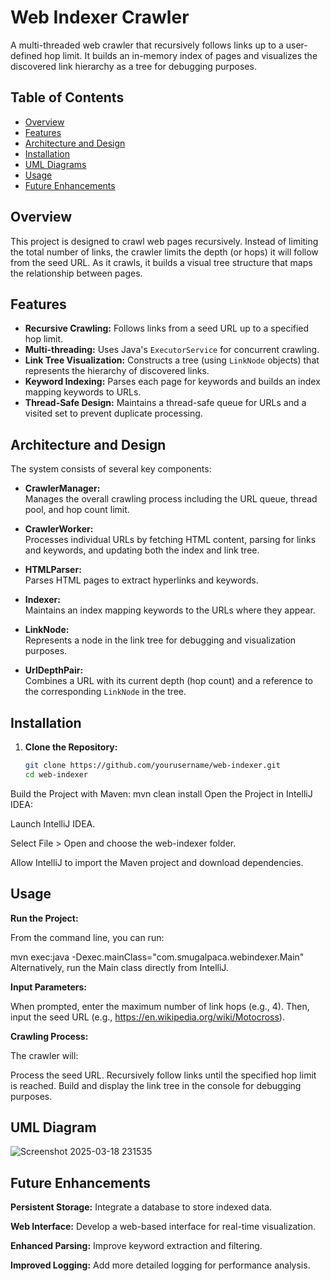 # Web Indexer Crawler

A multi-threaded web crawler that recursively follows links up to a user-defined hop limit. It builds an in-memory index of pages and visualizes the discovered link hierarchy as a tree for debugging purposes.

## Table of Contents

- [Overview](#overview)
- [Features](#features)
- [Architecture and Design](#architecture-and-design)
- [Installation](#installation)
- [UML Diagrams](#uml-diagrams)
- [Usage](#usage)
- [Future Enhancements](#future-enhancements)

## Overview

This project is designed to crawl web pages recursively. Instead of limiting the total number of links, the crawler limits the depth (or hops) it will follow from the seed URL. As it crawls, it builds a visual tree structure that maps the relationship between pages.

## Features

- **Recursive Crawling:** Follows links from a seed URL up to a specified hop limit.
- **Multi-threading:** Uses Java's `ExecutorService` for concurrent crawling.
- **Link Tree Visualization:** Constructs a tree (using `LinkNode` objects) that represents the hierarchy of discovered links.
- **Keyword Indexing:** Parses each page for keywords and builds an index mapping keywords to URLs.
- **Thread-Safe Design:** Maintains a thread-safe queue for URLs and a visited set to prevent duplicate processing.

## Architecture and Design

The system consists of several key components:

- **CrawlerManager:**  
  Manages the overall crawling process including the URL queue, thread pool, and hop count limit.

- **CrawlerWorker:**  
  Processes individual URLs by fetching HTML content, parsing for links and keywords, and updating both the index and link tree.

- **HTMLParser:**  
  Parses HTML pages to extract hyperlinks and keywords.

- **Indexer:**  
  Maintains an index mapping keywords to the URLs where they appear.

- **LinkNode:**  
  Represents a node in the link tree for debugging and visualization purposes.

- **UrlDepthPair:**  
  Combines a URL with its current depth (hop count) and a reference to the corresponding `LinkNode` in the tree.

## Installation

1. **Clone the Repository:**
   ```bash
   git clone https://github.com/yourusername/web-indexer.git
   cd web-indexer

  Build the Project with Maven:
  mvn clean install
  Open the Project in IntelliJ IDEA:

  Launch IntelliJ IDEA.
  
  Select File > Open and choose the web-indexer folder.
  
  Allow IntelliJ to import the Maven project and download dependencies.

  ## Usage 

  **Run the Project:**

  From the command line, you can run:
  
  mvn exec:java -Dexec.mainClass="com.smugalpaca.webindexer.Main"
  Alternatively, run the Main class directly from IntelliJ.

  **Input Parameters:**
  
  When prompted, enter the maximum number of link hops (e.g., 4).
  Then, input the seed URL (e.g., https://en.wikipedia.org/wiki/Motocross).
  
  **Crawling Process:**

  The crawler will:

  Process the seed URL.
  Recursively follow links until the specified hop limit is reached.
  Build and display the link tree in the console for debugging purposes.

  ## UML Diagram

  ![Screenshot 2025-03-18 231535](https://github.com/user-attachments/assets/6336b46b-cd6f-463b-a04c-9e99bb865300)

  ## Future Enhancements

  **Persistent Storage:** Integrate a database to store indexed data.
  
  **Web Interface:** Develop a web-based interface for real-time visualization.
  
  **Enhanced Parsing:** Improve keyword extraction and filtering.
  
  **Improved Logging:** Add more detailed logging for performance analysis.
  
  
